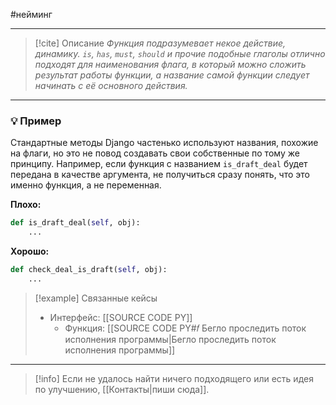 #нейминг 
***

> [!cite] Описание
>_Функция подразумевает некое действие, динамику. `is`, `has`, `must`, `should` и прочие подобные глаголы отлично подходят для наименования флага, в который можно сложить результат работы функции, а название самой функции следует начинать с её основного действия._

***
### 💡 Пример
Стандартные методы Django частенько используют названия, похожие на флаги, но это не повод создавать свои собственные по тому же принципу. Например, если функция с названием `is_draft_deal` будет передана в качестве аргумента, не получиться сразу понять, что это именно функция, а не переменная.

**Плохо:**
```python
def is_draft_deal(self, obj):
	...
```

**Хорошо:**
```python
def check_deal_is_draft(self, obj):
	...
```

> [!example] Связанные кейсы
>- Интерфейс: [[SOURCE CODE PY]]
>	- Функция: [[SOURCE CODE PY#𝑓 Бегло проследить поток исполнения программы|Бегло проследить поток исполнения программы]]

***

> [!info]
> Если не удалось найти ничего подходящего или есть идея по улучшению, [[Контакты|пиши сюда]].
